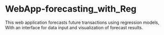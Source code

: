 # WebApp-forecasting_with_Reg
This web application forecasts future transactions using regression models, With an interface for data input and visualization of forecast results.
